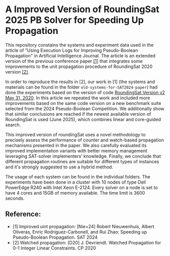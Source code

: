 
A Improved Version of RoundingSat 2025 PB Solver for Speeding Up Propagation
===============================================================================

This repository constains the systems and experiment data used in the article of "Using Execution Logs for Improving Pseudo-Boolean Propagation" in Artificial Intelligence Journal. The article is an extended version of the previous conference paper [[1]](https://drops.dagstuhl.de/entities/document/10.4230/LIPIcs.SAT.2024.22) that integrates some improvements to the unit propagation procedure of RoundingSat 2020 version [[2]](https://link.springer.com/chapter/10.1007/978-3-030-58475-7_10). 

In order to reproduce the results in [2], our work in [1] (the systems and materials can be found in the folder `old-systems-for-SAT2024-paper`) had done the experiments based on the version of code [RoundingSat Version v2 May 31, 2020](https://zenodo.org/records/3952444). In this article we repeated the work and included more improvements based on the same code version on a new benchmark suite selected from the 2024 Pseudo-Boolean Competition. We additionally show
that similar conclusions are reached if the newest available version of RoundingSat is used (June
2025), which combines linear and core-guided search.


This improved version of roundingSat uses a novel methodology to precisely assess the performance of counter and watch-based propagation mechanisms presented in the paper. We also carefully evaluated its improved implementation variants with better memory management leveraging SAT-solver implementers’ knowledge. Finally, we conclude that different propagation routines are suitable for different types of instances and it's strongly suggested to use a hybrid method.

The usage of each system can be found in the individual folders. The experiments have been done in a cluster with 10 nodes of type Dell PowerEdge R240 with Intel Xeon E-2124. Every solver on a node is set to have 4 cores and 15GB of memory available. The time limit is 3600 seconds.


## Reference:

- [1] Improved uint propagation: [Nie+24] Robert Nieuwenhuis, Albert Oliveras, Enric Rodríguez-Carbonell, and Rui Zhao: Speeding up Pseudo-Boolean Propagation. SAT 2024
- [2] Watched propagation: [D20] J. Devriendt. Watched Propagation for 0-1 Integer Linear Constraints. CP 2020
      
